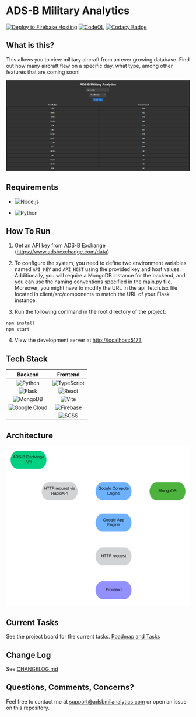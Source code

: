# ADS-B Military Analytics

[![Deploy to Firebase Hosting](https://github.com/EMcNugget/adsb_mil_data/actions/workflows/firebase-hosting-merge.yml/badge.svg)](https://github.com/EMcNugget/adsb_mil_data/actions/workflows/firebase-hosting-merge.yml)
[![CodeQL](https://github.com/EMcNugget/adsb_mil_data/actions/workflows/codeql.yml/badge.svg)](https://github.com/EMcNugget/adsb_mil_data/actions/workflows/codeql.yml)
[![Codacy Badge](https://app.codacy.com/project/badge/Grade/5caa91f758e54d11b3034743d903a1b8)](https://www.codacy.com/gh/EMcNugget/ADS-B-Military-Analytics/dashboard?utm_source=github.com&utm_medium=referral&utm_content=EMcNugget/ADS-B-Military-Analytics&utm_campaign=Badge_Grade)

## What is this?

This allows you to view military aircraft from an ever growing database. Find out how many aircraft flew on a specific day, what type, among other features that are coming soon!

![Screenshot](./assets/demo.png)

## Requirements

- ![Node.js][node.js]

- ![Python][pyreq]

## How To Run

1.  Get an API key from ADS-B Exchange (<https://www.adsbexchange.com/data>)

2.  To configure the system, you need to define two environment variables named `API_KEY` and `API_HOST` using the provided key and host values. Additionally, you will require a MongoDB instance for the backend, and you can use the naming conventions specified in the [main.py](./server/main.py)
    file. Moreover, you might have to modify the URL in the api_fetch.tsx file located in client/src/components to match the URL of your Flask instance.

3.  Run the following command in the root directory of the project:

```bash
npm install
npm start
```

4.  View the development server at <http://localhost:5173>

## Tech Stack

|       Backend       |     Frontend      |
| :-----------------: | :---------------: |
|    ![Python][py]    | ![TypeScript][ts] |
|   ![Flask][flask]   |  ![React][react]  |
|   ![MongoDB][mdb]   |   ![Vite][vite]   |
| ![Google Cloud][gc] |  ![Firebase][fb]  |
|                     |   ![SCSS][scss]   |

## Architecture

![Architecture](./assets/architecture.svg)

## Current Tasks

See the project board for the current tasks.
[Roadmap and Tasks][rm]

## Change Log

See [CHANGELOG.md](./CHANGELOG.md)

## Questions, Comments, Concerns?

Feel free to contact me at <support@adsbmilanalytics.com> or open an issue on this repository.

[ts]: https://img.shields.io/badge/typescript-%23007ACC.svg?style=for-the-badge&logo=typescript&logoColor=white
[flask]: https://img.shields.io/badge/flask-%23000.svg?style=for-the-badge&logo=flask&logoColor=white
[py]: https://img.shields.io/badge/python-3670A0?style=for-the-badge&logo=python&logoColor=ffdd54
[react]: https://img.shields.io/badge/react-%2320232a.svg?style=for-the-badge&logo=react&logoColor=%2361DAFB
[mdb]: https://img.shields.io/badge/MongoDB-%234ea94b.svg?style=for-the-badge&logo=mongodb&logoColor=white
[gc]: https://img.shields.io/badge/GoogleCloud-%234285F4.svg?style=for-the-badge&logo=google-cloud&logoColor=white
[vite]: https://img.shields.io/badge/vite-%23646CFF.svg?style=for-the-badge&logo=vite&logoColor=white
[scss]: https://img.shields.io/badge/SCSS-hotpink.svg?style=for-the-badge&logo=SASS&logoColor=white
[fb]: https://img.shields.io/badge/firebase-%23039BE5.svg?style=for-the-badge&logo=firebase
[rm]: https://github.com/users/EMcNugget/projects/6
[pyreq]: https://img.shields.io/badge/Python-3.11.2-blue?style=flat&logo=python
[node.js]: https://img.shields.io/badge/Node.js-v14.17.6-green?logo=node.js&style=flat
